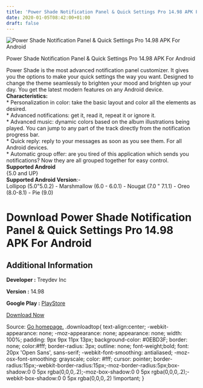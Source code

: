 ```yaml
---
title: 'Power Shade Notification Panel & Quick Settings Pro 14.98 APK For Android'
date: 2020-01-05T08:42:00+01:00
draft: false
---
```


![Power Shade Notification Panel & Quick Settings Pro 14.98 APK For Android](https://i1.wp.com/apkhome.net/wp-content/uploads/2020/01/Power-Shade-Notification-Panel-Quick-Settings-Pro-14.98.png "Power Shade Notification Panel & Quick Settings Pro 14.98 APK For Android")

  

Power Shade Notification Panel & Quick Settings Pro 14.98 APK For Android

Power Shade is the most advanced notification panel customizer. It gives you the options to make your quick settings the way you want. Designed to change the theme seamlessly to brighten your mood and brighten up your day. You get the latest modern features on any Android device.  
**Characteristics:**  
\* Personalization in color: take the basic layout and color all the elements as desired.  
\* Advanced notifications: get it, read it, repeat it or ignore it.  
\* Advanced music: dynamic colors based on the album illustrations being played. You can jump to any part of the track directly from the notification progress bar.  
\* Quick reply: reply to your messages as soon as you see them. For all Android devices.  
\* Automatic group offer: are you tired of this application which sends you notifications? Now they are all grouped together for easy control.  
**Supported Android**  
{5.0 and UP}  
**Supported Android Version**:-  
Lollipop (5.0"5.0.2) - Marshmallow (6.0 - 6.0.1) - Nougat (7.0 " 7.1.1) - Oreo (8.0-8.1) - Pie (9.0)

Download Power Shade Notification Panel & Quick Settings Pro 14.98 APK For Android
==================================================================================

Additional Information
----------------------

**Developer :** Treydev Inc

**Version :** 14.98

**Google Play :** [PlayStore](https://play.google.com/store/apps/details?id=com.treydev.pns)

  

[Download Now](https://store4app.co/post/power-shade-notification-panel-amp-quick-settings-pro-14-98-apk-for-android_1578210092)

  
Source: [Go homepage.](https://store4app.co/post/power-shade-notification-panel-amp-quick-settings-pro-14-98-apk-for-android_1578210092) .downloadtop{ text-align:center; -webkit-appearance: none; -moz-appearance: none; appearance: none; width: 100%; padding: 9px 9px 11px 13px; background-color: #0EBD3F; border: none; color:#fff; border-radius: 3px; outline: none; font-weight;bold; font: 20px 'Open Sans', sans-serif; -webkit-font-smoothing: antialiased; -moz-osx-font-smoothing: grayscale; color: #fff; cursor: pointer; border-radius:15px;-webkit-border-radius:15px;-moz-border-radius:5px;box-shadow:0 0 5px rgba(0,0,0,.2);-moz-box-shadow:0 0 5px rgba(0,0,0,.2);-webkit-box-shadow:0 0 5px rgba(0,0,0,.2) !important; }